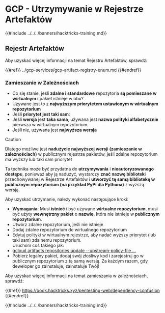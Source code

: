# GCP - Utrzymywanie w Rejestrze Artefaktów

{{#include ../../../banners/hacktricks-training.md}}

## Rejestr Artefaktów

Aby uzyskać więcej informacji na temat Rejestru Artefaktów, sprawdź:

{{#ref}}
../gcp-services/gcp-artifact-registry-enum.md
{{#endref}}

### Zamieszanie w Zależnościach

- Co się stanie, jeśli **zdalne i standardowe** repozytoria **są pomieszane w wirtualnym** i pakiet istnieje w obu?
- Używane jest to z **najwyższym priorytetem ustawionym w wirtualnym repozytorium**
- Jeśli **priorytet jest taki sam**:
- Jeśli **wersja** jest **taka sama**, używana jest **nazwa polityki alfabetycznie** pierwsza w wirtualnym repozytorium
- Jeśli nie, używana jest **najwyższa wersja**

> [!CAUTION]
> Dlatego możliwe jest **nadużycie najwyższej wersji (zamieszanie w zależnościach)** w publicznym rejestrze pakietów, jeśli zdalne repozytorium ma wyższy lub taki sam priorytet

Ta technika może być przydatna do **utrzymywania** i **nieautoryzowanego dostępu**, ponieważ aby ją nadużyć, wystarczy **znać nazwę biblioteki** przechowywanej w Rejestrze Artefaktów i **utworzyć tę samą bibliotekę w publicznym repozytorium (na przykład PyPi dla Pythona)** z wyższą wersją.

Aby uzyskać utrzymanie, należy wykonać następujące kroki:

- **Wymagania**: Musi **istnieć** i być używane **wirtualne repozytorium**, musi być użyty **wewnętrzny pakiet** o **nazwie**, która nie istnieje w **publicznym repozytorium**.
- Utwórz zdalne repozytorium, jeśli nie istnieje
- Dodaj zdalne repozytorium do wirtualnego repozytorium
- Edytuj polityki w wirtualnym rejestrze, aby nadać wyższy priorytet (lub taki sam) zdalnemu repozytorium.\
Uruchom coś takiego jak:
- [gcloud artifacts repositories update --upstream-policy-file ...](https://cloud.google.com/sdk/gcloud/reference/artifacts/repositories/update#--upstream-policy-file)
- Pobierz legalny pakiet, dodaj swój złośliwy kod i zarejestruj go w publicznym repozytorium z tą samą wersją. Za każdym razem, gdy deweloper go zainstaluje, zainstaluje Twój!

Aby uzyskać więcej informacji na temat zamieszania w zależnościach, sprawdź:

{{#ref}}
https://book.hacktricks.xyz/pentesting-web/dependency-confusion
{{#endref}}

{{#include ../../../banners/hacktricks-training.md}}

